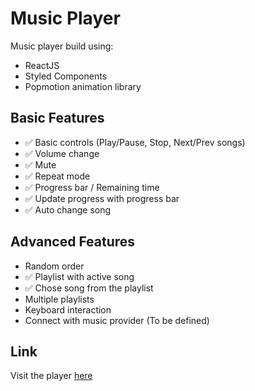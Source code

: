 # Music Player
Music player build using:

- ReactJS
- Styled Components
- Popmotion animation library

## Basic Features
- :white_check_mark: Basic controls (Play/Pause, Stop, Next/Prev songs)
- :white_check_mark: Volume change
- :white_check_mark: Mute
- :white_check_mark: Repeat mode
- :white_check_mark: Progress bar / Remaining time
- :white_check_mark: Update progress with progress bar
- :white_check_mark: Auto change song

## Advanced Features
- Random order
- :white_check_mark: Playlist with active song
- :white_check_mark: Chose song from the playlist
- Multiple playlists
- Keyboard interaction
- Connect with music provider (To be defined)

## Link
Visit the player [here](https://josesentis.github.io/music-player/)
